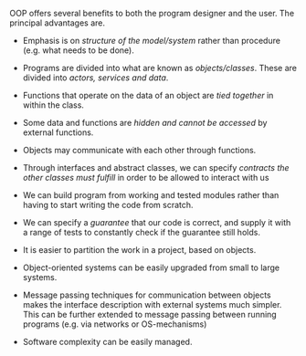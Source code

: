 
OOP offers several benefits to both the program designer and the
user. The principal advantages are.
* Emphasis is on _structure of the model/system_ rather than procedure (e.g. what needs to be done).
* Programs are divided into what are known as _objects/classes_. These 
are divided into _actors, services and data_. 

* Functions that operate on the data of an object are _tied together_
in within the class.
* Some data and functions are _hidden and cannot be accessed_ by external functions.
* Objects may communicate with each other through functions.
* Through interfaces and abstract classes, we can specify _contracts the other classes must fulfill_ in order 
  to be allowed to interact with us 
* We can build program from working and tested modules rather than having to start
writing the code from scratch. 
* We can specify a _guarantee_ that our  code is correct, and supply it with a range of tests to constantly check
  if the guarantee still holds. 
* It is easier to partition the work in a project, based on objects.
* Object-oriented systems can be easily upgraded from small to
large systems.
* Message passing techniques for communication between
objects makes the interface description with external systems
much simpler. This can be further extended to message passing between running
  programs (e.g. via networks or OS-mechanisms)
* Software complexity can be easily managed.

